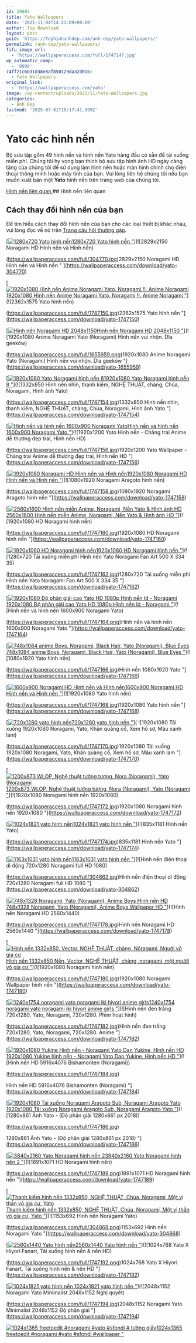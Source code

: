 ```yaml
---
id: 29684
title: Yato Wallpapers
date: '2021-11-04T14:21:09+00:00'
author: Top Download
layout: post
guid: 'https://Tophinhanhdep.com/anh-dep/yato-wallpapers/'
permalink: /anh-dep/yato-wallpapers/
fifu_image_url:
  - 'https://wallpaperaccess.com/full/1747147.jpg'
wp_automatic_camp:
  - '8098'
74ff21c6b31d38e8af850129da32d01b:
  - Yato Wallpapers
original_link:
  - 'https://wallpaperaccess.com/yato'
image: /wp-content/uploads/2021/11/Yato-Wallpapers.jpg
categories:
  - Ảnh Đẹp
lastmod: '2025-07-01T15:17:41.399Z'
---
```

# Yato các hình nền

Bộ sưu tập gồm 49 hình nền và hình nền Yato hàng đầu có sẵn để tải xuống miễn phí. Chúng tôi hy vọng bạn thích bộ sưu tập hình ảnh HD ngày càng tăng của chúng tôi để sử dụng làm hình nền hoặc màn hình chính cho điện thoại thông minh hoặc máy tính của bạn. Vui lòng liên hệ chúng tôi nếu bạn muốn xuất bản một **Yato** hình nền trên trang web của chúng tôi.

[Hình nền liên quan ](#related) ## Hình nền liên quan

## Cách thay đổi hình nền của bạn

Để tìm hiểu cách thay đổi hình nền của bạn cho các loại thiết bị khác nhau, vui lòng đọc về nó trên [Trang câu hỏi thường gặp](https://tophinhanhdep.com/faq/).

  
[[![1280x720 Yato hình nền](https://wallpaperaccess.com/full/1747147.jpg)1280x720 Yato hình nền "](https://wallpaperaccess.com/download/yato-1747147)](![2829x2150 Noragami HD Hình nền và Hình nền)

(https://wallpaperaccess.com/full/304770.jpg)2829x2150 Noragami HD Hình nền và Hình nền " ](https://wallpaperaccess.com/download/yato-304770)

[[![1920x1080 Hình nền Anime Noragami Yato.  Noragami !!.  Anime Noragami](https://wallpaperaccess.com/full/1747149.jpg)1920x1080 Hình nền Anime Noragami Yato. Noragami !!. Anime Noragami "](https://wallpaperaccess.com/download/yato-1747149)](![2362x1575 Yato hình nền)

(https://wallpaperaccess.com/full/1747150.jpg)2362x1575 Yato hình nền "](https://wallpaperaccess.com/download/yato-1747150)

[[![Hình nền Noragami HD 2048x1150](https://wallpaperaccess.com/full/1747151.jpg)Hình nền Noragami HD 2048x1150 "](https://wallpaperaccess.com/download/yato-1747151)](![1920x1080 Anime Noragami Yato (Noragami) Hình nền vui nhộn.  Dla geeków)

(https://wallpaperaccess.com/full/1655959.png)1920x1080 Anime Noragami Yato (Noragami) Hình nền vui nhộn. Dla geeków "](https://wallpaperaccess.com/download/yato-1655959)

[[![1920x1080 Yato Noragami hình nền 8](https://wallpaperaccess.com/full/1747153.jpg)1920x1080 Yato Noragami hình nền 8 "](https://wallpaperaccess.com/download/yato-1747153)](![1332x850 Hình nền nhìn, thanh kiếm, NGHỆ THUẬT, chàng, Chúa, Noragami, Hình ảnh Yato)

(https://wallpaperaccess.com/full/1747154.jpg)1332x850 Hình nền nhìn, thanh kiếm, NGHỆ THUẬT, chàng, Chúa, Noragami, Hình ảnh Yato "](https://wallpaperaccess.com/download/yato-1747154)

[[![Hình nền và hình nền 1600x900 Noragami Yato](https://wallpaperaccess.com/full/1747155.png)Hình nền và hình nền 1600x900 Noragami Yato "](https://wallpaperaccess.com/download/yato-1747155)](![1920x1200 Yato Hình nền - Chàng trai Anime dễ thương đẹp trai, Hình nền HD)

(https://wallpaperaccess.com/full/1747156.jpg)1920x1200 Yato Wallpaper - Chàng trai Anime dễ thương đẹp trai, Hình nền HD "](https://wallpaperaccess.com/download/yato-1747156)

[[![1920x1080 Noragami HD Hình nền và Hình nền](https://wallpaperaccess.com/full/304732.jpg)1920x1080 Noragami HD Hình nền và Hình nền "](https://wallpaperaccess.com/download/yato-304732)](![1080x1920 Noragami Aragoto hình nền)

(https://wallpaperaccess.com/full/1747158.jpg)1080x1920 Noragami Aragoto hình nền "](https://wallpaperaccess.com/download/yato-1747158)

[[![2560x1600 Hình nền miễn Anime, Noragami, Nền Yato & Hình ảnh HD](https://wallpaperaccess.com/full/1747159.jpg)2560x1600 Hình nền miễn Anime, Noragami, Nền Yato &amp; Hình ảnh HD "](https://wallpaperaccess.com/download/yato-1747159)](![1920x1080 HD Noragami hình nền)

(https://wallpaperaccess.com/full/1747160.jpg)1920x1080 HD Noragami hình nền "](https://wallpaperaccess.com/download/yato-1747160)

[[![1920x1080 HD Noragami hình nền](https://wallpaperaccess.com/full/1747161.jpg)1920x1080 HD Noragami hình nền "](https://wallpaperaccess.com/download/yato-1747161)](![1280x720 Tải xuống miễn phí Hình nền Yato Noragami Fan Art 500 X 334 35)

(https://wallpaperaccess.com/full/1747162.jpg)1280x720 Tải xuống miễn phí Hình nền Yato Noragami Fan Art 500 X 334 35 "](https://wallpaperaccess.com/download/yato-1747162)

[[![1920x1080 Độ phân giải cao Yato HD 1080p Hình nền Id - Noragami](https://wallpaperaccess.com/full/1747163.jpg)1920x1080 Độ phân giải cao Yato HD 1080p Hình nền Id - Noragami "](https://wallpaperaccess.com/download/yato-1747163)](![Hình nền và hình nền 1600x900 Noragami Yato)

(https://wallpaperaccess.com/full/1747164.png)Hình nền và hình nền 1600x900 Noragami Yato "](https://wallpaperaccess.com/download/yato-1747164)

[[![748x1084 anime Boys, Noragami, Black Hair, Yato (Noragami), Blue Eyes](https://wallpaperaccess.com/full/1275413.png)748x1084 anime Boys, Noragami, Black Hair, Yato (Noragami), Blue Eyes "](https://wallpaperaccess.com/download/yato-1275413)](![1080x1920 Yato hình nền)

(https://wallpaperaccess.com/full/1747166.jpg)Hình nền 1080x1920 Yato "](https://wallpaperaccess.com/download/yato-1747166)

[[![1600x900 Noragami HD Hình nền và Hình nền](https://wallpaperaccess.com/full/304771.png)1600x900 Noragami HD Hình nền và Hình nền "](https://wallpaperaccess.com/download/yato-304771)](![1920x1080 Yato hình nền)

(https://wallpaperaccess.com/full/1747168.jpg)1920x1080 Yato hình nền "](https://wallpaperaccess.com/download/yato-1747168)

[[![720x1280 yato hình nền](https://wallpaperaccess.com/full/1747169.jpg)720x1280 yato hình nền "](https://wallpaperaccess.com/download/yato-1747169)]( ![1920x1080 Tải xuống 1920x1080 Noragami, Yato, Khăn quàng cổ, Xem hồ sơ, Màu xanh lam)

(https://wallpaperaccess.com/full/1747170.jpg)1920x1080 Tải xuống 1920x1080 Noragami, Yato, Khăn quàng cổ, Xem hồ sơ, Màu xanh lam "](https://wallpaperaccess.com/download/yato-1747170)

[[![1200x873 WLOP, Nghệ thuật tưởng tượng, Nora (Noragami), Yato (Noragami](https://wallpaperaccess.com/full/304915.jpg)1200x873 WLOP, Nghệ thuật tưởng tượng, Nora (Noragami), Yato (Noragami "](https://wallpaperaccess.com/download/yato-304915)](![1920x1080 Noragami hình nền 1920x1080)

(https://wallpaperaccess.com/full/1747172.jpg)1920x1080 Noragami hình nền 1920x1080 "](https://wallpaperaccess.com/download/yato-1747172)

[[![1024x1821 yato hình nền](https://wallpaperaccess.com/full/1747173.jpg)1024x1821 yato hình nền "](https://wallpaperaccess.com/download/yato-1747173)](![835x1181 Hình nền Yato)

(https://wallpaperaccess.com/full/1747174.jpg)835x1181 Hình nền Yato "](https://wallpaperaccess.com/download/yato-1747174)

[[![1163x1031 yato hình nền](https://wallpaperaccess.com/full/1747175.jpg)1163x1031 yato hình nền "](https://wallpaperaccess.com/download/yato-1747175)](![Hình nền điện thoại di động 720x1280 Noragami full HD 1080)

(https://wallpaperaccess.com/full/304862.jpg)Hình nền điện thoại di động 720x1280 Noragami full HD 1080 "](https://wallpaperaccess.com/download/yato-304862)

[[![748x1328 Noragami, Yato (Noragami), Anime Boys Hình nền HD](https://wallpaperaccess.com/full/1747177.jpg)748x1328 Noragami, Yato (Noragami), Anime Boys Wallpaper HD "](https://wallpaperaccess.com/download/yato-1747177)](![Hình nền Noragami HD 2560x1440)

(https://wallpaperaccess.com/full/1747178.jpg)Hình nền Noragami HD 2560x1440 "](https://wallpaperaccess.com/download/yato-1747178)

[[![Hình nền 1332x850, Vector, NGHỆ THUẬT, chàng, Nôragami, Người vô gia cư](https://wallpaperaccess.com/full/1747179.jpg)Hình nền 1332x850 Nền, Vector, NGHỆ THUẬT, chàng, noragami, một người vô gia cư "](https://wallpaperaccess.com/download/yato-1747179)](![1920x1080 Noragami hình nền)

(https://wallpaperaccess.com/full/1747180.jpg)1920x1080 Noragami Wallpaper hình nền "](https://wallpaperaccess.com/download/yato-1747180)

[[![1240x1754 noragami yato noragami iki hiyori anime girls](https://wallpaperaccess.com/full/1747181.jpg)1240x1754 noragami yato noragami iki hiyori anime girls "](https://wallpaperaccess.com/download/yato-1747181)](![Hình nền đen trắng 720x1280, Yato, Noragami, 720x1280.  Phim hoạt hình)

(https://wallpaperaccess.com/full/1747182.jpg)Hình nền đen trắng 720x1280, Yato, Noragami, 720x1280. Anime "](https://wallpaperaccess.com/download/yato-1747182)

[[![1920x1080 Yukine Hình nền - Noragami Yato Dan Yukine, Hình nền HD](https://wallpaperaccess.com/full/1747183.jpg)1920x1080 Yukine hình nền - Noragami Yato Dan Yukine, Hình nền HD "](https://wallpaperaccess.com/download/yato-1747183)](![Hình nền HD 5916x4076 Bishamonten (Noragami))

(https://wallpaperaccess.com/full/1747184.jpg)

Hình nền HD 5916x4076 Bishamonten (Noragami) "](https://wallpaperaccess.com/download/yato-1747184)

[[![1920x1080 Tải xuống Noragami Aragoto Sub, Noragami Aragoto Yato](https://wallpaperaccess.com/full/1747185.jpg)1920x1080 Tải xuống Noragami Aragoto Sub, Noragami Aragoto Yato "](https://wallpaperaccess.com/download/yato-1747185)](![1280x861 Ảnh Yato - (Độ phân giải 1280x861 px 2018))

(https://wallpaperaccess.com/full/1747186.jpg)

1280x861 Ảnh Yato - (Độ phân giải 1280x861 px 2018) "](https://wallpaperaccess.com/download/yato-1747186)

[[![3840x2160 Yato Noragami hình nền 2](https://wallpaperaccess.com/full/1747187.jpg)3840x2160 Yato Noragami hình nền 2 "](https://wallpaperaccess.com/download/yato-1747187)](![1891x1071 HD Noragami hình nền)

(https://wallpaperaccess.com/full/1747189.png)1891x1071 HD Noragami hình nền "](https://wallpaperaccess.com/download/yato-1747189)

[[![Thanh kiếm hình nền 1332x850, NGHỆ THUẬT, Chúa, Noragami, Một vị thần vô gia cư, Yato](https://wallpaperaccess.com/full/1747190.jpg)Thanh kiếm hình nền 1332x850, NGHỆ THUẬT, Chúa, Noragami, Một vị thần vô gia cư, Yato "](https://wallpaperaccess.com/download/yato-1747190)](![1153x692 Hình nền Noragami Yato)

(https://wallpaperaccess.com/full/304868.png)1153x692 Hình nền Noragami Yato "](https://wallpaperaccess.com/download/yato-304868)

[[![2560x1440 Yato hình nền](https://wallpaperaccess.com/full/1747191.jpg)2560x1440 Yato hình nền "](https://wallpaperaccess.com/download/yato-1747191)](![1024x768 Yato X Hiyori Fanart, Tải xuống hình nền & nền HD)

(https://wallpaperaccess.com/full/1747192.png)1024x768 Yato X Hiyori Fanart, Tải xuống hình nền &amp; nền HD "](https://wallpaperaccess.com/download/yato-1747192)

[[![1024x1821 yato hình nền](https://wallpaperaccess.com/full/1747193.jpg) 1024x1821 yato hình nền "](https://wallpaperaccess.com/download/yato-1747193)](![2048x1152 Noragami Yato Minimalist 2048x1152 Nghị quyết)

(https://wallpaperaccess.com/full/1747194.jpg)2048x1152 Noragami Yato Minimalist 2048x1152 Độ phân giải "](https://wallpaperaccess.com/download/yato-1747194)

[![1024x1365 freetoedit #noragami #yato #sfondi # tường giấy](https://wallpaperaccess.com/full/1747195.jpg)1024x1365 freetoedit #noragami #yato #sfondi #wallpaper "](https://wallpaperaccess.com/download/yato-1747195)
